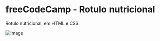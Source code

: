 # freeCodeCamp - Rotulo nutricional

Rotulo nutricional, em HTML e CSS.

![image](https://github.com/wendhausenn/freeCodeCamp-Rotulo-nutricional/assets/127610393/00eebbd2-dfdb-4a49-a0e1-800f81c06254)
